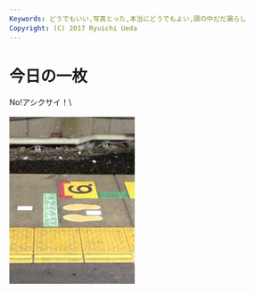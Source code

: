 ```yaml
---
Keywords: どうでもいい,写真とった,本当にどうでもよい,頭の中だだ漏らし
Copyright: (C) 2017 Ryuichi Ueda
---
```


# 今日の一枚
No!アシクサイ！\\<br /><br /><a href="20131219-234043.jpg"><img src="20131219-234043.jpg" alt="20131219-234043.jpg" class="alignnone size-full" /></a>
